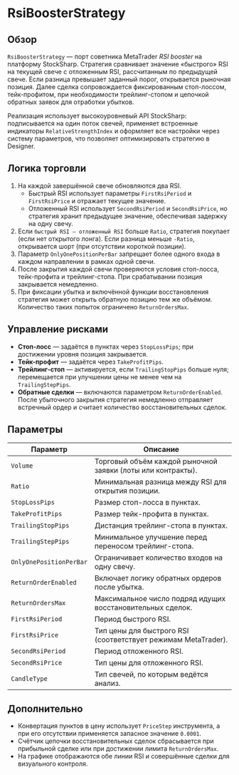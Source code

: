 # RsiBoosterStrategy

## Обзор

`RsiBoosterStrategy` — порт советника MetaTrader *RSI booster* на платформу StockSharp. Стратегия сравнивает значение «быстрого» RSI на текущей свече с отложенным RSI, рассчитанным по предыдущей свече. Если разница превышает заданный порог, открывается рыночная позиция. Далее сделка сопровождается фиксированным стоп-лоссом, тейк-профитом, при необходимости трейлинг-стопом и цепочкой обратных заявок для отработки убытков.

Реализация использует высокоуровневый API StockSharp: подписывается на один поток свечей, применяет встроенные индикаторы `RelativeStrengthIndex` и оформляет все настройки через систему параметров, что позволяет оптимизировать стратегию в Designer.

## Логика торговли

1. На каждой завершённой свече обновляются два RSI.
   * Быстрый RSI использует параметры `FirstRsiPeriod` и `FirstRsiPrice` и отражает текущее значение.
   * Отложенный RSI использует `SecondRsiPeriod` и `SecondRsiPrice`, но стратегия хранит предыдущее значение, обеспечивая задержку на одну свечу.
2. Если `быстрый RSI – отложенный RSI` больше `Ratio`, стратегия покупает (если нет открытого лонга). Если разница меньше `-Ratio`, открывается шорт (при отсутствии короткой позиции).
3. Параметр `OnlyOnePositionPerBar` запрещает более одного входа в каждом направлении в рамках одной свечи.
4. После закрытия каждой свечи проверяются условия стоп-лосса, тейк-профита и трейлинг-стопа. При срабатывании позиция закрывается немедленно.
5. При фиксации убытка и включённой функции восстановления стратегия может открыть обратную позицию тем же объёмом. Количество таких попыток ограничено `ReturnOrdersMax`.

## Управление рисками

* **Стоп-лосс** — задаётся в пунктах через `StopLossPips`; при достижении уровня позиция закрывается.
* **Тейк-профит** — задаётся через `TakeProfitPips`.
* **Трейлинг-стоп** — активируется, если `TrailingStopPips` больше нуля; перемещается при улучшении цены не менее чем на `TrailingStepPips`.
* **Обратные сделки** — включаются параметром `ReturnOrderEnabled`. После убыточного закрытия стратегия немедленно отправляет встречный ордер и считает количество восстановительных сделок.

## Параметры

| Параметр | Описание |
|----------|----------|
| `Volume` | Торговый объём каждой рыночной заявки (лоты или контракты). |
| `Ratio` | Минимальная разница между RSI для открытия позиции. |
| `StopLossPips` | Размер стоп-лосса в пунктах. |
| `TakeProfitPips` | Размер тейк-профита в пунктах. |
| `TrailingStopPips` | Дистанция трейлинг-стопа в пунктах. |
| `TrailingStepPips` | Минимальное улучшение перед переносом трейлинг-стопа. |
| `OnlyOnePositionPerBar` | Ограничивает количество входов на одну свечу. |
| `ReturnOrderEnabled` | Включает логику обратных ордеров после убытка. |
| `ReturnOrdersMax` | Максимальное число подряд идущих восстановительных сделок. |
| `FirstRsiPeriod` | Период быстрого RSI. |
| `FirstRsiPrice` | Тип цены для быстрого RSI (соответствует режимам MetaTrader). |
| `SecondRsiPeriod` | Период отложенного RSI. |
| `SecondRsiPrice` | Тип цены для отложенного RSI. |
| `CandleType` | Тип свечей, по которым ведётся анализ. |

## Дополнительно

* Конвертация пунктов в цену использует `PriceStep` инструмента, а при его отсутствии применяется запасное значение `0.0001`.
* Счётчик цепочки восстановительных сделок сбрасывается при прибыльной сделке или при достижении лимита `ReturnOrdersMax`.
* На графике отображаются обе линии RSI и совершённые сделки для визуального контроля.
